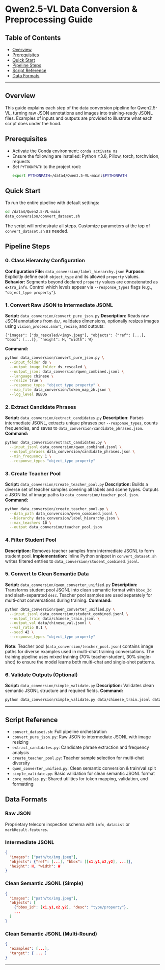 # Qwen2.5-VL Data Conversion & Preprocessing Guide

## Table of Contents
- [Overview](#overview)
- [Prerequisites](#prerequisites)
- [Quick Start](#quick-start)
- [Pipeline Steps](#pipeline-steps)
- [Script Reference](#script-reference)
- [Data Formats](#data-formats)

---

<a name="overview"></a>
## Overview
This guide explains each step of the data conversion pipeline for Qwen2.5-VL, turning raw JSON annotations and images into training-ready JSONL files. Examples of inputs and outputs are provided to illustrate what each script does under the hood.

<a name="prerequisites"></a>
## Prerequisites
- Activate the Conda environment: `conda activate ms`
- Ensure the following are installed: Python ≥3.8, Pillow, torch, torchvision, requests
- Set `PYTHONPATH` to the project root:
  ```bash
  export PYTHONPATH=/data4/Qwen2.5-VL-main:$PYTHONPATH
  ```

<a name="quick-start"></a>
## Quick Start
To run the entire pipeline with default settings:
```bash
cd /data4/Qwen2.5-VL-main
data_conversion/convert_dataset.sh
```
The script will orchestrate all steps. Customize parameters at the top of `convert_dataset.sh` as needed.

<a name="pipeline-steps"></a>
## Pipeline Steps

### 0. Class Hierarchy Configuration
**Configuration File:** `data_conversion/label_hierarchy.json`
**Purpose:** Explicitly define each `object_type` and its allowed `property` values.
**Behavior:** Segments beyond declared `property` values are concatenated as `extra_info`. Control which levels appear via `--response_types` flags (e.g., `"object_type property"`).

### 1. Convert Raw JSON to Intermediate JSONL
**Script:** `data_conversion/convert_pure_json.py`
**Description:** Reads raw JSON annotations from `ds/`, validates dimensions, optionally resizes images using `vision_process.smart_resize`, and outputs:
```jsonc
{"images": ["ds_rescaled/<img>.jpeg"], "objects": {"ref": [...], "bbox": [...]}, "height": H, "width": W}
```
**Command:**
```bash
python data_conversion/convert_pure_json.py \
  --input_folder ds \
  --output_image_folder ds_rescaled \
  --output_jsonl data_conversion/qwen_combined.jsonl \
  --language chinese \
  --resize true \
  --response_types "object_type property" \
  --map_file data_conversion/token_map_zh.json \
  --log_level DEBUG
```

### 2. Extract Candidate Phrases
**Script:** `data_conversion/extract_candidates.py`
**Description:** Parses intermediate JSONL, extracts unique phrases per `--response_types`, counts frequencies, and saves to `data_conversion/candidate_phrases.json`.
**Command:**
```bash
python data_conversion/extract_candidates.py \
  --input_jsonl data_conversion/qwen_combined.jsonl \
  --output_phrases data_conversion/candidate_phrases.json \
  --min_frequency 1 \
  --response_types "object_type property"
```

### 3. Create Teacher Pool
**Script:** `data_conversion/create_teacher_pool.py`
**Description:** Builds a diverse set of teacher samples covering all labels and scene types. Outputs a JSON list of image paths to `data_conversion/teacher_pool.json`.
**Command:**
```bash
python data_conversion/create_teacher_pool.py \
  --data_path data_conversion/qwen_combined.jsonl \
  --hierarchy data_conversion/label_hierarchy.json \
  --max_teachers 10 \
  --output data_conversion/teacher_pool.json
```

### 4. Filter Student Pool
**Description:** Removes teacher samples from intermediate JSONL to form student pool.
**Implementation:** Inline Python snippet in `convert_dataset.sh` writes filtered entries to `data_conversion/student_combined.jsonl`.

### 5. Convert to Clean Semantic Data
**Script:** `data_conversion/qwen_converter_unified.py`
**Description:** Transforms student pool JSONL into clean semantic format with `bbox_2d` and slash-separated `desc`. Teacher pool samples are used separately for multi-chat conversations during training.
**Command:**
```bash
python data_conversion/qwen_converter_unified.py \
  --input_jsonl data_conversion/student_combined.jsonl \
  --output_train data/chinese_train.jsonl \
  --output_val data/chinese_val.jsonl \
  --val_ratio 0.1 \
  --seed 42 \
  --response_types "object_type property"
```

**Note:** Teacher pool (`data_conversion/teacher_pool.json`) contains image paths for diverse examples used in multi-chat training conversations. The training pipeline uses mixed training (70% teacher-student, 30% single-shot) to ensure the model learns both multi-chat and single-shot patterns.

### 6. Validate Outputs (Optional)
**Script:** `data_conversion/simple_validate.py`
**Description:** Validates clean semantic JSONL structure and required fields.
**Command:**
```bash
python data_conversion/simple_validate.py data/chinese_train.jsonl data/chinese_val.jsonl
```

---

<a name="script-reference"></a>
## Script Reference
- `convert_dataset.sh`: Full pipeline orchestration
- `convert_pure_json.py`: Raw JSON to intermediate JSONL with image resizing
- `extract_candidates.py`: Candidate phrase extraction and frequency analysis
- `create_teacher_pool.py`: Teacher sample selection for multi-chat diversity
- `qwen_converter_unified.py`: Clean semantic conversion & train/val split
- `simple_validate.py`: Basic validation for clean semantic JSONL format
- `core_modules.py`: Shared utilities for token mapping, validation, and formatting

<a name="data-formats"></a>
## Data Formats

### Raw JSON
Proprietary telecom inspection schema with `info`, `dataList` or `markResult.features`.

### Intermediate JSONL
```json
{
  "images": ["path/to/img.jpeg"],
  "objects": {"ref": [...], "bbox": [[x1,y1,x2,y2], ...]},
  "height": H, "width": W
}
```

### Clean Semantic JSONL (Simple)
```json
{
  "images": ["path/to/img.jpeg"],
  "objects": [
    {"bbox_2d": [x1,y1,x2,y2], "desc": "type/property"},
    ...
  ]
}
```

### Clean Semantic JSONL (Multi-Round)
```json
{
  "examples": [...],
  "target": { ... }
}
```

---